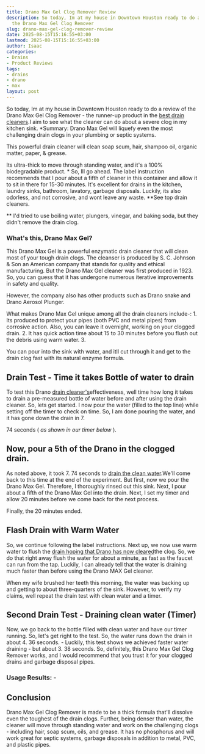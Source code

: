 ```yaml
---
title: Drano Max Gel Clog Remover Review
description: So today, Im at my house in Downtown Houston ready to do a review of
  the Drano Max Gel Clog Remover
slug: drano-max-gel-clog-remover-review
date: 2025-08-15T15:16:55+03:00
lastmod: 2025-08-15T15:16:55+03:00
author: Isaac
categories:
- Drains
- Product Reviews
tags:
- drains
- drano
- max
layout: post
---
```

So today, Im at my house in Downtown Houston ready to do a review of the Drano Max Gel Clog Remover - the runner-up product in the [best drain cleaners](https://pestpolicy.com/best-drain-cleaner//).I aim to see what the cleaner can do about a severe clog in my kitchen sink. *Summary: Drano Max Gel will liquefy even the most challenging drain clogs in your plumbing or septic systems.

This powerful drain cleaner will clean soap scum, hair, shampoo oil, organic matter, paper, & grease.

Its ultra-thick to move through standing water, and it's a 100% biodegradable product. * So, Ill go ahead. The label instruction recommends that I pour about a fifth of cleaner in this container and allow it to sit in there for 15-30 minutes. It's excellent for drains in the kitchen, laundry sinks, bathroom, lavatory, garbage disposals. Luckily, its also odorless, and not corrosive, and wont leave any waste. **See top drain cleaners.

** I'd tried to use boiling water, plungers, vinegar, and baking soda, but they didn't remove the drain clog.

###  What's this, Drano Max Gel?

This Drano Max Gel is a powerful enzymatic drain cleaner that will clean most of your tough drain clogs. The cleanser is produced by S. C. Johnson & Son an American company that stands for quality and ethical manufacturing. But the Drano Max Gel cleaner was first produced in 1923. So, you can guess that it has undergone numerous iterative improvements in safety and quality.

However, the company also has other products such as Drano snake and Drano Aerosol Plunger.

What makes Drano Max Gel unique among all the drain cleaners include-: 1. Its produced to protect your pipes (both PVC and metal pipes) from corrosive action. Also, you can leave it overnight, working on your clogged drain. 2. It has quick action time about 15 to 30 minutes before you flush out the debris using warm water. 3.

You can pour into the sink with water, and itll cut through it and get to the drain clog fast with its natural enzyme formula.

##  Drain Test - Time it takes Bottle of water to drain

To test this Drano [drain cleaner's](https://pestpolicy.com/is-drain-cleaner-an-acid-or-base/)effectiveness, well time how long it takes to drain a pre-measured bottle of water before and after using the drain cleaner. So, lets get started. I now pour the water (filled to the top line) while setting off the timer to check on time. So, I am done pouring the water, and it has gone down the drain in 7.

74 seconds ( *as shown in our timer below* ).

##  Now, pour a 5th of the Drano in the clogged drain.

As noted above, it took 7. 74 seconds to [drain the clean water](https://pestpolicy.com/how-to-unclog-a-bathtub-drain-with-standing-water/).We'll come back to this time at the end of the experiment. But first, now we pour the Drano Max Gel. Therefore, I thoroughly rinsed out this sink. Next, I pour about a fifth of the Drano Max Gel into the drain. Next, I set my timer and allow 20 minutes before we come back for the next process.

Finally, the 20 minutes ended.

##  Flash Drain with Warm Water

So, we continue following the label instructions. Next up, we now use warm water to flush the [drain hoping that Drano has now cleared](https://pestpolicy.com/sink-not-draining-but-pipes-clear/)the clog. So, we do that right away flush the water for about a minute, as fast as the faucet can run from the tap. Luckily, I can already tell that the water is draining much faster than before using the Drano MAX Gel cleaner.

When my wife brushed her teeth this morning, the water was backing up and getting to about three-quarters of the sink. However, to verify my claims, well repeat the drain test with clean water and a timer.

##  Second Drain Test - Draining clean water (Timer)

Now, we go back to the bottle filled with clean water and have our timer running. So, let's get right to the test. So, the water runs down the drain in about 4. 36 seconds. - Luckily, this test shows we achieved faster water draining - but about 3. 38 seconds. So, definitely, this Drano Max Gel Clog Remover works, and I would recommend that you trust it for your clogged drains and garbage disposal pipes.

###  Usage Results: -

##  Conclusion

Drano Max Gel Clog Remover is made to be a thick formula that'll dissolve even the toughest of the drain clogs. Further, being denser than water, the cleaner will move through standing water and work on the challenging clogs - including hair, soap scum, oils, and grease. It has no phosphorus and will work great for septic systems, garbage disposals in addition to metal, PVC, and plastic pipes.
